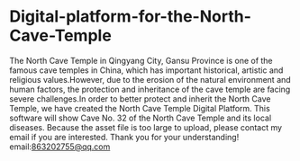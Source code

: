 # Digital-platform-for-the-North-Cave-Temple
The North Cave Temple in Qingyang City, Gansu Province is one of the famous cave temples in China, which has important historical, artistic and religious values.However, due to the erosion of the natural environment and human factors, the protection and inheritance of the cave temple are facing severe challenges.In order to better protect and inherit the North Cave Temple, we have created the North Cave Temple Digital Platform. This software will show Cave No. 32 of the North Cave Temple and its local diseases.
Because the asset file is too large to upload, please contact my email if you are interested. Thank you for your understanding!
email:863202755@qq.com

